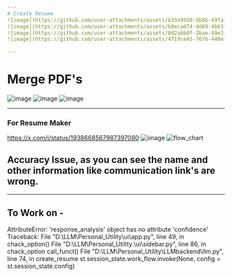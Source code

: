 ```yaml
---
# Create Resume
![image](https://github.com/user-attachments/assets/b33a95b0-5b8b-49fa-9285-a48b4f062788)
![image](https://github.com/user-attachments/assets/b0ecad74-dd69-4b63-b709-36351985a60f)
![image](https://github.com/user-attachments/assets/0d2abb0f-2bae-49e3-b6a4-cb92f4007f80)
![image](https://github.com/user-attachments/assets/4719ce43-767b-440e-a1ef-9dcd454598d4)

---
```

# Merge PDF's
![image](https://github.com/user-attachments/assets/8dc7656f-dfac-4369-b799-78a24f50d2e3)
![image](https://github.com/user-attachments/assets/06ff9ab9-e2f6-4718-adf5-22cb418bdf3b)
![image](https://github.com/user-attachments/assets/771a199b-7207-4cc3-8252-6c66248368bd)

---
### For Resume Maker
https://x.com/i/status/1938668567987397080
![image](https://github.com/user-attachments/assets/401e0a8f-32ae-4732-8e79-b11177806327)
![flow_chart](https://github.com/user-attachments/assets/17e043f9-c933-4c50-a623-9f9704b87c13)

## Accuracy Issue, as you can see the name and other information like communication link's are wrong.
---
## To Work on - <br>
AttributeError: 'response_analysis' object has no attribute 'confidence'
Traceback:
File "D:\LLM\Personal_Utility\ui\app.py", line 49, in <module>
    chack_option()
File "D:\LLM\Personal_Utility\.\ui\sidebar.py", line 86, in chack_option
    call_funct()
File "D:\LLM\Personal_Utility\LLMbackend\llm.py", line 74, in create_resume
    st.session_state.work_flow.invoke(None, config = st.session_state.config)
